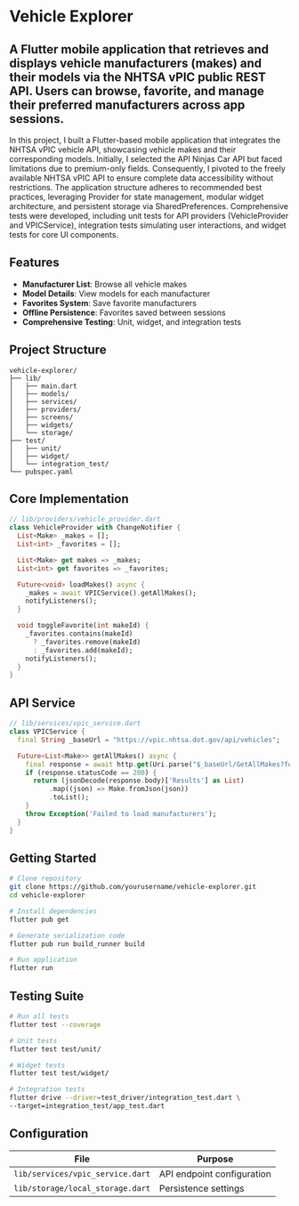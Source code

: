# Vehicle Explorer

A Flutter mobile application that retrieves and displays vehicle manufacturers (makes) and their models via the NHTSA vPIC public REST API. Users can browse, favorite, and manage their preferred manufacturers across app sessions.
-
In this project, I built a Flutter-based mobile application that integrates the NHTSA vPIC vehicle API, showcasing vehicle makes and their corresponding models. Initially, I selected the API Ninjas Car API but faced limitations due to premium-only fields. Consequently, I pivoted to the freely available NHTSA vPIC API to ensure complete data accessibility without restrictions. The application structure adheres to recommended best practices, leveraging Provider for state management, modular widget architecture, and persistent storage via SharedPreferences. Comprehensive tests were developed, including unit tests for API providers (VehicleProvider and VPICService), integration tests simulating user interactions, and widget tests for core UI components.


## Features
- **Manufacturer List**: Browse all vehicle makes
- **Model Details**: View models for each manufacturer
- **Favorites System**: Save favorite manufacturers
- **Offline Persistence**: Favorites saved between sessions
- **Comprehensive Testing**: Unit, widget, and integration tests

## Project Structure
```
vehicle-explorer/
├── lib/
│   ├── main.dart
│   ├── models/
│   ├── services/
│   ├── providers/
│   ├── screens/
│   ├── widgets/
│   └── storage/
├── test/
│   ├── unit/
│   ├── widget/
│   └── integration_test/
└── pubspec.yaml
```

## Core Implementation
```dart
// lib/providers/vehicle_provider.dart
class VehicleProvider with ChangeNotifier {
  List<Make> _makes = [];
  List<int> _favorites = [];

  List<Make> get makes => _makes;
  List<int> get favorites => _favorites;

  Future<void> loadMakes() async {
    _makes = await VPICService().getAllMakes();
    notifyListeners();
  }

  void toggleFavorite(int makeId) {
    _favorites.contains(makeId) 
      ? _favorites.remove(makeId)
      : _favorites.add(makeId);
    notifyListeners();
  }
}
```

## API Service
```dart
// lib/services/vpic_service.dart
class VPICService {
  final String _baseUrl = "https://vpic.nhtsa.dot.gov/api/vehicles";

  Future<List<Make>> getAllMakes() async {
    final response = await http.get(Uri.parse("$_baseUrl/GetAllMakes?format=json"));
    if (response.statusCode == 200) {
      return (jsonDecode(response.body)['Results'] as List)
          .map((json) => Make.fromJson(json))
          .toList();
    }
    throw Exception('Failed to load manufacturers');
  }
}
```

## Getting Started
```bash
# Clone repository
git clone https://github.com/yourusername/vehicle-explorer.git
cd vehicle-explorer

# Install dependencies
flutter pub get

# Generate serialization code
flutter pub run build_runner build

# Run application
flutter run
```

## Testing Suite
```bash
# Run all tests
flutter test --coverage

# Unit tests
flutter test test/unit/

# Widget tests
flutter test test/widget/

# Integration tests
flutter drive --driver=test_driver/integration_test.dart \
--target=integration_test/app_test.dart
```

## Configuration
| File | Purpose |
|------|---------|
| `lib/services/vpic_service.dart` | API endpoint configuration |
| `lib/storage/local_storage.dart` | Persistence settings |
